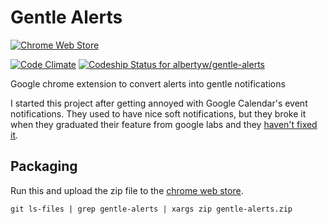 Gentle Alerts
=============

[![Chrome Web Store](https://img.shields.io/chrome-web-store/v/bcjaadnpjolbaginfighnpcdjmbeiahn.svg)](https://chrome.google.com/webstore/detail/gentle-alerts/bcjaadnpjolbaginfighnpcdjmbeiahn)

[![Code Climate](https://codeclimate.com/github/albertyw/gentle-alerts/badges/gpa.svg)](https://codeclimate.com/github/albertyw/gentle-alerts)
[ ![Codeship Status for albertyw/gentle-alerts](https://app.codeship.com/projects/3a271aa0-d8b1-0134-15a2-326e4d300ce2/status?branch=master)](https://app.codeship.com/projects/203223)

Google chrome extension to convert alerts into gentle notifications

I started this project after getting annoyed with Google Calendar's event
notifications.  They used to have nice soft notifications, but they broke it
when they graduated their feature from google labs and they
[haven't fixed it](https://productforums.google.com/forum/#!topic/calendar/aWfZBNKlNEQ).

Packaging
---------

Run this and upload the zip file to the
[chrome web store](https://chrome.google.com/webstore/developer/dashboard).

```
git ls-files | grep gentle-alerts | xargs zip gentle-alerts.zip
```

